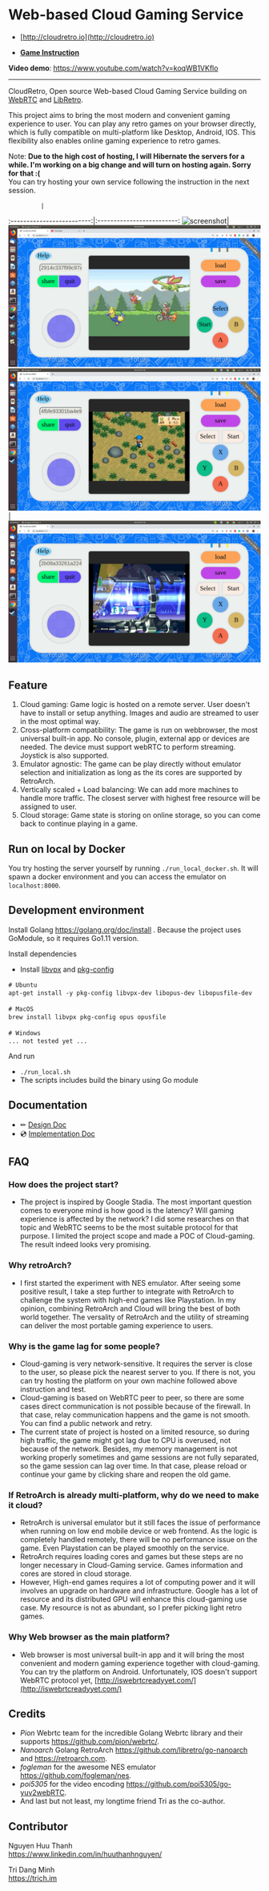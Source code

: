 # Web-based Cloud Gaming Service
- [http://cloudretro.io](http://cloudretro.io)

- [**Game Instruction**](document/instruction/)

**Video demo**: https://www.youtube.com/watch?v=koqWB1VKflo

---

CloudRetro, Open source Web-based Cloud Gaming Service building on [WebRTC](https://github.com/pion) and [LibRetro](https://retroarch.com/).  
  
This project aims to bring the most modern and convenient gaming experience to user. You can play any retro games on your browser directly, which is fully compatible on multi-platform like Desktop, Android, IOS. This flexibility also enables online gaming experience to retro games.  

Note: **Due to the high cost of hosting, I will Hibernate the servers for a while. I'm working on a big change and will turn on hosting again. Sorry for that :(**  
You can try hosting your own service following the instruction in the next session.  

             |  
:-------------------------:|:-------------------------:
![screenshot](document/img/landing-page.gif)|![screenshot](document/img/landing-page-gb.png)
![screenshot](document/img/landing-page-ps-hm.png)|![screenshot](document/img/landing-page-ps-x4.png)

## Feature
1. Cloud gaming: Game logic is hosted on a remote server. User doesn't have to install or setup anything. Images and audio are streamed to user in the most optimal way.
2. Cross-platform compatibility: The game is run on webbrowser, the most universal built-in app. No console, plugin, external app or devices are needed. The device must support webRTC to perform streaming. Joystick is also supported.
4. Emulator agnostic: The game can be play directly without emulator selection and initialization as long as the its cores are supported by RetroArch.
3. Vertically scaled + Load balancing: We can add more machines to handle more traffic. The closest server with highest free resource will be assigned to user.
5. Cloud storage: Game state is storing on online storage, so you can come back to continue playing in a game.

## Run on local by Docker

You try hosting the server yourself by running `./run_local_docker.sh`. It will spawn a docker environment and you can access the emulator on `localhost:8000`.  

## Development environment

Install Golang https://golang.org/doc/install . Because the project uses GoModule, so it requires Go1.11 version.

Install dependencies  

  * Install [libvpx](https://www.webmproject.org/code/) and [pkg-config](https://www.freedesktop.org/wiki/Software/pkg-config/)
```
# Ubuntu
apt-get install -y pkg-config libvpx-dev libopus-dev libopusfile-dev

# MacOS
brew install libvpx pkg-config opus opusfile

# Windows
... not tested yet ...
```

And run 
  * `./run_local.sh`
  * The scripts includes build the binary using Go module

## Documentation
- ✏ [Design Doc](document/designdoc/)  
- 💿 [Implementation Doc](document/implementation/)  

## FAQ

### How does the project start?

- The project is inspired by Google Stadia. The most important question comes to everyone mind is how good is the latency? Will gaming experience is affected by the network? I did some researches on that topic and WebRTC seems to be the most suitable protocol for that purpose. I limited the project scope and made a POC of Cloud-gaming. The result indeed looks very promising.  

### Why retroArch?

- I first started the experiment with NES emulator. After seeing some positive result, I take a step further to integrate with RetroArch to challenge the system with high-end games like Playstation. In my opinion, combining RetroArch and Cloud will bring the best of both world together. The versality of RetroArch and the utility of streaming can deliver the most portable gaming experience to users.  

### Why is the game lag for some people?

- Cloud-gaming is very network-sensitive. It requires the server is close to the user, so please pick the nearest server to you. If there is not, you can try hosting the platform on your own machine followed above instruction and test.  
- Cloud-gaming is based on WebRTC peer to peer, so there are some cases direct communication is not possible because of the firewall. In that case, relay communication happens and the game is not smooth. You can find a public network and retry.  
- The current state of project is hosted on a limited resource, so during high traffic, the game might got lag due to CPU is overused, not because of the network. Besides, my memory management is not working properly sometimes and game sessions are not fully separated, so the game session can lag over time. In that case, please reload or continue your game by clicking share and reopen the old game.  

### If RetroArch is already multi-platform, why do we need to make it cloud?

- RetroArch is universal emulator but it still faces the issue of performance when running on low end mobile device or web frontend. As the logic is completely handled remotely, there will be no performance issue on the game. Even Playstation can be played smoothly on the service.
- RetroArch requires loading cores and games but these steps are no longer necessary in Cloud-Gaming service. Games information and cores are stored in cloud storage.
- However, High-end games requires a lot of computing power and it will involves an upgrade on hardware and infrastructure. Google has a lot of resource and its distributed GPU will enhance this cloud-gaming use case. My resource is not as abundant, so I prefer picking light retro games.

### Why Web browser as the main platform?

- Web browser is most universal built-in app and it will bring the most convenient and modern gaming experience together with cloud-gaming. You can try the platform on Android. Unfortunately, IOS doesn't support WebRTC protocol yet, [http://iswebrtcreadyyet.com/](http://iswebrtcreadyyet.com/)

## Credits

* *Pion* Webrtc team for the incredible Golang Webrtc library and their supports https://github.com/pion/webrtc/.  
* *Nanoarch* Golang RetroArch https://github.com/libretro/go-nanoarch and https://retroarch.com.  
* *fogleman* for the awesome NES emulator https://github.com/fogleman/nes.  
* *poi5305* for the video encoding https://github.com/poi5305/go-yuv2webRTC.  
* And last but not least, my longtime friend Tri as the co-author. 

## Contributor

Nguyen Huu Thanh  
https://www.linkedin.com/in/huuthanhnguyen/  

Tri Dang Minh  
https://trich.im  

